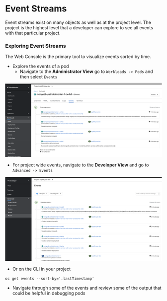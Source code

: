 # Event Streams
Event streams exist on many objects as well as at the project level. The project is the highest level that a 
developer can explore to see all events with that particular project. 

### Exploring Event Streams
The Web Console is the primary tool to visualize events sorted by time.

- Explore the events of a pod
    - Navigate to the __Administrator View__ go to `Workloads -> Pods` and then select `Events`

![](../assets/openshift101_ss/08_event_stream_01.png)

- For project wide events, navigate to the __Developer View__ and go to `Advanced -> Events`

![](../assets/openshift101_ss/08_event_stream_02.png)

- Or on the CLI in your project 

```
oc get events --sort-by='.lastTimestamp'
```

- Navigate through some of the events and review some of the output that could be helpful 
in debugging pods